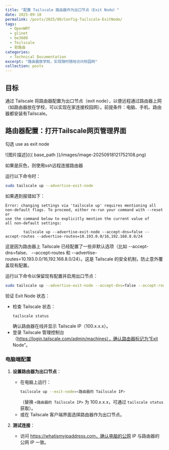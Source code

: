 ```yaml
---
title: "配置 Tailscale 路由器作为出口节点（Exit Node）"
date: 2025-09-18
permalink: /posts/2025/09/Config-Tailscale-ExitNode/
tags:
  - OpenWRT
  - glinet
  - be3600
  - Teilscale
  - 软路由
categories:
  - Technical Documentation
excerpt: "路由器放学校，实现随时随地访问校园网"
collection: posts
---
```


## 目标
通过 Tailscale 将路由器配置为出口节点（exit node），以便远程通过路由器上网（如路由器放在学校，可以实现在家连接校园网）。前提条件：电脑、手机、路由器都安装有Tailscale。

## 路由器配置：打开Tailscale网页管理界面

勾选 use as exit node

![图片描述]({{ base_path }}/images/image-20250918121752108.png)

如果是灰色，则使用ssh远程连接路由器

运行以下命令时：

```bash
sudo tailscale up --advertise-exit-node
```
如果遇到报错如下：
```
Error: changing settings via 'tailscale up' requires mentioning all
non-default flags. To proceed, either re-run your command with --reset or
use the command below to explicitly mention the current value of
all non-default settings:

        tailscale up --advertise-exit-node --accept-dns=false --accept-routes --advertise-routes=10.193.0.0/16,192.168.8.0/24
```

这是因为路由器上 Tailscale 已经配置了一些非默认选项（比如 --accept-dns=false、 --accept-routes 和 --advertise-routes=10.193.0.0/16,192.168.8.0/24）。这是 Tailscale 的安全机制，防止意外覆盖现有配置。

运行以下命令以保留现有配置并启用出口节点：

```bash
sudo tailscale up --advertise-exit-node --accept-dns=false --accept-routes --advertise-routes=10.193.0.0/16,192.168.8.0/24
```

验证 Exit Node 状态：
- 检查 Tailscale 状态：
  ```bash
  tailscale status
  ```
  确认路由器在线并显示 Tailscale IP（100.x.x.x）。
- 登录 Tailscale 管理控制台（https://login.tailscale.com/admin/machines），确认路由器标记为“Exit Node”。

### 电脑端配置
1. **设置路由器为出口节点**：
   - 在电脑上运行：
     ```bash
     tailscale up --exit-node=<路由器的 Tailscale IP>
     ```
     （替换 `<路由器的 Tailscale IP>` 为 100.x.x.x，可通过 `tailscale status` 获取）。
   - 或在 Tailscale 客户端界面选择路由器作为出口节点。

2. **测试连接**：
   - 访问 https://whatismyipaddress.com，确认电脑的公网 IP 与路由器的公网 IP 一致。
